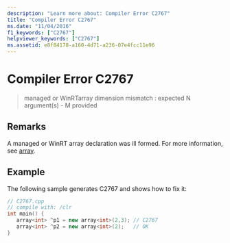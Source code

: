 ```yaml
---
description: "Learn more about: Compiler Error C2767"
title: "Compiler Error C2767"
ms.date: "11/04/2016"
f1_keywords: ["C2767"]
helpviewer_keywords: ["C2767"]
ms.assetid: e8f84178-a160-4d71-a236-07e4fcc11e96
---
```

# Compiler Error C2767

> managed or WinRTarray dimension mismatch : expected N argument(s) - M provided

## Remarks

A managed or WinRT array declaration was ill formed. For more information, see [array](../../extensions/arrays-cpp-component-extensions.md).

## Example

The following sample generates C2767 and shows how to fix it:

```cpp
// C2767.cpp
// compile with: /clr
int main() {
   array<int> ^p1 = new array<int>(2,3); // C2767
   array<int> ^p2 = new array<int>(2);   // OK
}
```

